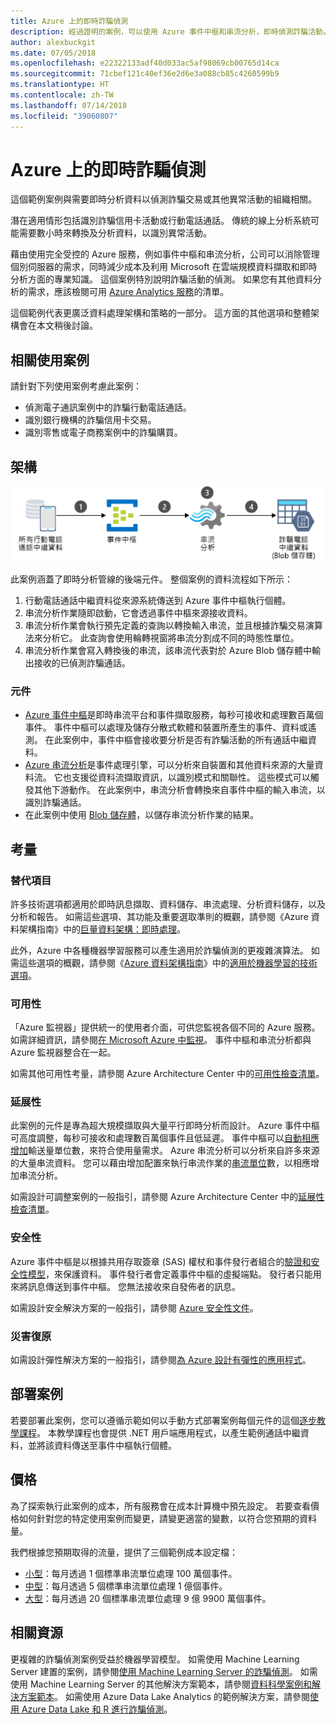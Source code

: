 ```yaml
---
title: Azure 上的即時詐騙偵測
description: 經過證明的案例，可以使用 Azure 事件中樞和串流分析，即時偵測詐騙活動。
author: alexbuckgit
ms.date: 07/05/2018
ms.openlocfilehash: e22322133adf40d033ac5af98069cb00765d14ca
ms.sourcegitcommit: 71cbef121c40ef36e2d6e3a088cb85c4260599b9
ms.translationtype: HT
ms.contentlocale: zh-TW
ms.lasthandoff: 07/14/2018
ms.locfileid: "39060807"
---
```

# <a name="real-time-fraud-detection-on-azure"></a>Azure 上的即時詐騙偵測

這個範例案例與需要即時分析資料以偵測詐騙交易或其他異常活動的組織相關。

潛在適用情形包括識別詐騙信用卡活動或行動電話通話。 傳統的線上分析系統可能需要數小時來轉換及分析資料，以識別異常活動。

藉由使用完全受控的 Azure 服務，例如事件中樞和串流分析，公司可以消除管理個別伺服器的需求，同時減少成本及利用 Microsoft 在雲端規模資料擷取和即時分析方面的專業知識。 這個案例特別說明詐騙活動的偵測。 如果您有其他資料分析的需求，應該檢閱可用 [Azure Analytics 服務][product-category]的清單。

這個範例代表更廣泛資料處理架構和策略的一部分。 這方面的其他選項和整體架構會在本文稍後討論。

## <a name="related-use-cases"></a>相關使用案例

請針對下列使用案例考慮此案例：

* 偵測電子通訊案例中的詐騙行動電話通話。
* 識別銀行機構的詐騙信用卡交易。
* 識別零售或電子商務案例中的詐騙購買。

## <a name="architecture"></a>架構

![即時詐騙偵測案例的 Azure 元件架構概觀][architecture-diagram]

此案例涵蓋了即時分析管線的後端元件。 整個案例的資料流程如下所示：

1. 行動電話通話中繼資料從來源系統傳送到 Azure 事件中樞執行個體。 
2. 串流分析作業隨即啟動，它會透過事件中樞來源接收資料。
3. 串流分析作業會執行預先定義的查詢以轉換輸入串流，並且根據詐騙交易演算法來分析它。 此查詢會使用輪轉視窗將串流分割成不同的時態性單位。
4. 串流分析作業會寫入轉換後的串流，該串流代表對於 Azure Blob 儲存體中輸出接收的已偵測詐騙通話。

### <a name="components"></a>元件

* [Azure 事件中樞][docs-event-hubs]是即時串流平台和事件擷取服務，每秒可接收和處理數百萬個事件。 事件中樞可以處理及儲存分散式軟體和裝置所產生的事件、資料或遙測。 在此案例中，事件中樞會接收要分析是否有詐騙活動的所有通話中繼資料。
* [Azure 串流分析][docs-stream-analytics]是事件處理引擎，可以分析來自裝置和其他資料來源的大量資料流。 它也支援從資料流擷取資訊，以識別模式和關聯性。 這些模式可以觸發其他下游動作。 在此案例中，串流分析會轉換來自事件中樞的輸入串流，以識別詐騙通話。
* 在此案例中使用 [Blob 儲存體][docs-blob-storage]，以儲存串流分析作業的結果。

## <a name="considerations"></a>考量

### <a name="alternatives"></a>替代項目

許多技術選項都適用於即時訊息擷取、資料儲存、串流處理、分析資料儲存，以及分析和報告。 如需這些選項、其功能及重要選取準則的概觀，請參閱《Azure 資料架構指南》中的[巨量資料架構：即時處理](/azure/architecture/data-guide/technology-choices/real-time-ingestion)。

此外，Azure 中各種機器學習服務可以產生適用於詐騙偵測的更複雜演算法。 如需這些選項的概觀，請參閱《[Azure 資料架構指南](../../data-guide/index.md)》中的[適用於機器學習的技術選項](/azure/architecture/data-guide/technology-choices/data-science-and-machine-learning)。

### <a name="availability"></a>可用性

「Azure 監視器」提供統一的使用者介面，可供您監視各個不同的 Azure 服務。 如需詳細資訊，請參閱[在 Microsoft Azure 中監視](/azure/monitoring-and-diagnostics/monitoring-overview)。 事件中樞和串流分析都與 Azure 監視器整合在一起。 

如需其他可用性考量，請參閱 Azure Architecture Center 中的[可用性檢查清單][availability]。

### <a name="scalability"></a>延展性

此案例的元件是專為超大規模擷取與大量平行即時分析而設計。 Azure 事件中樞可高度調整，每秒可接收和處理數百萬個事件且低延遲。  事件中樞可以[自動相應增加](/azure/event-hubs/event-hubs-auto-inflate)輸送量單位數，來符合使用量需求。 Azure 串流分析可以分析來自許多來源的大量串流資料。 您可以藉由增加配置來執行串流作業的[串流單位](/azure/stream-analytics/stream-analytics-streaming-unit-consumption)數，以相應增加串流分析。

如需設計可調整案例的一般指引，請參閱 Azure Architecture Center 中的[延展性檢查清單][scalability]。

### <a name="security"></a>安全性

Azure 事件中樞是以根據共用存取簽章 (SAS) 權杖和事件發行者組合的[驗證和安全性模型][docs-event-hubs-security-model]，來保護資料。 事件發行者會定義事件中樞的虛擬端點。 發行者只能用來將訊息傳送到事件中樞。 您無法接收來自發佈者的訊息。

如需設計安全解決方案的一般指引，請參閱 [Azure 安全性文件][security]。

### <a name="resiliency"></a>災害復原

如需設計彈性解決方案的一般指引，請參閱[為 Azure 設計有彈性的應用程式][resiliency]。

## <a name="deploy-the-scenario"></a>部署案例

若要部署此案例，您可以遵循示範如何以手動方式部署案例每個元件的這個[逐步教學課程][tutorial]。 本教學課程也會提供 .NET 用戶端應用程式，以產生範例通話中繼資料，並將該資料傳送至事件中樞執行個體。

## <a name="pricing"></a>價格

為了探索執行此案例的成本，所有服務會在成本計算機中預先設定。 若要查看價格如何針對您的特定使用案例而變更，請變更適當的變數，以符合您預期的資料量。

我們根據您預期取得的流量，提供了三個範例成本設定檔：

* [小型][small-pricing]：每月透過 1 個標準串流單位處理 100 萬個事件。
* [中型][medium-pricing]：每月透過 5 個標準串流單位處理 1 億個事件。
* [大型][large-pricing]：每月透過 20 個標準串流單位處理 9 億 9900 萬個事件。

## <a name="related-resources"></a>相關資源

更複雜的詐騙偵測案例受益於機器學習模型。 如需使用 Machine Learning Server 建置的案例，請參閱[使用 Machine Learning Server 的詐騙偵測][r-server-fraud-detection]。 如需使用 Machine Learning Server 的其他解決方案範本，請參閱[資料科學案例和解決方案範本][docs-r-server-sample-solutions]。 如需使用 Azure Data Lake Analytics 的範例解決方案，請參閱[使用 Azure Data Lake 和 R 進行詐騙偵測][technet-fraud-detection]。  

<!-- links -->
[product-category]: https://azure.microsoft.com/product-categories/analytics/
[tutorial]: /azure/stream-analytics/stream-analytics-real-time-fraud-detection
[small-pricing]: https://azure.com/e/74149ec312c049ccba79bfb3cfa67606
[medium-pricing]: https://azure.com/e/4fc94f7376de484d8ae67a6958cae60a
[large-pricing]: https://azure.com/e/7da8804396f9428a984578700003ba42
[architecture-diagram]: ./images/architecture-diagram-fraud-detection.png
[docs-event-hubs]: /azure/event-hubs/event-hubs-what-is-event-hubs
[docs-event-hubs-security-model]: /azure/event-hubs/event-hubs-authentication-and-security-model-overview
[docs-stream-analytics]: /azure/stream-analytics/stream-analytics-introduction
[docs-blob-storage]: /azure/storage/blobs/storage-blobs-introduction
[docs-r-server-sample-solutions]: /machine-learning-server/r/sample-solutions
[r-server-fraud-detection]: https://microsoft.github.io/r-server-fraud-detection/
[technet-fraud-detection]: https://blogs.technet.microsoft.com/machinelearning/2017/06/28/using-azure-data-lake-and-r-for-fraud-detection/
[availability]: /azure/architecture/checklist/availability
[scalability]: /azure/architecture/checklist/scalability
[resiliency]: ../../resiliency/index.md
[security]: /azure/security/


